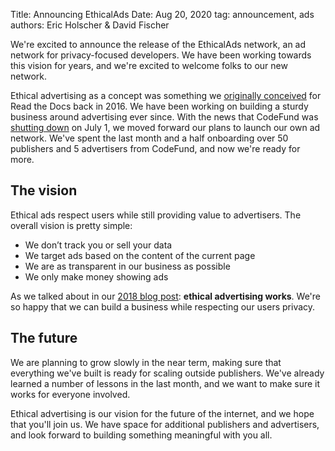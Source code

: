 Title: Announcing EthicalAds
Date: Aug 20, 2020
tag: announcement, ads
authors: Eric Holscher & David Fischer


We're excited to announce the release of the EthicalAds network,
an ad network for privacy-focused developers.
We have been working towards this vision for years,
and we're excited to welcome folks to our new network.

Ethical advertising as a concept was something we [originally conceived](https://www.ericholscher.com/blog/2016/aug/31/funding-oss-marketing-money/#funding-read-the-docs) for Read the Docs back in 2016.
We have been working on building a sturdy business around advertising ever since.
With the news that CodeFund was [shutting down](https://twitter.com/codefundio/status/1278119643937296384) on July 1,
we moved forward our plans to launch our own ad network.
We've spent the last month and a half onboarding over 50 publishers and 5 advertisers from CodeFund,
and now we're ready for more.

## The vision

Ethical ads respect users while still providing value to advertisers.
The overall vision is pretty simple:

* We don’t track you or sell your data
* We target ads based on the content of the current page
* We are as transparent in our business as possible
* We only make money showing ads

As we talked about in our [2018 blog post](https://blog.readthedocs.com/ethical-advertising-works/): **ethical advertising works**.
We're so happy that we can build a business while respecting our users privacy.

## The future

We are planning to grow slowly in the near term,
making sure that everything we've built is ready for scaling outside publishers.
We've already learned a number of lessons in the last month,
and we want to make sure it works for everyone involved.

Ethical advertising is our vision for the future of the internet,
and we hope that you'll join us.
We have space for additional publishers and advertisers,
and look forward to building something meaningful with you all.

